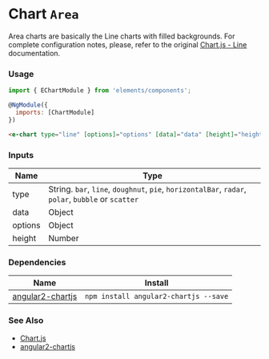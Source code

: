 # Chart `Area`

Area charts are basically the Line charts with filled backgrounds. For complete configuration notes, please, refer to the original [Chart.js - Line](http://www.chartjs.org/docs/latest/charts/line.html) documentation.

<!-- STORY -->

### Usage

```js
import { EChartModule } from 'elements/components';

@NgModule({
  imports: [ChartModule]
})
```
```html
<e-chart type="line" [options]="options" [data]="data" [height]="height"></e-chart>
```

### Inputs

| Name    | Type                                |
|---------|-------------------------------------|
| type    | String. `bar`, `line`, `doughnut`, `pie`, `horizontalBar`, `radar`, `polar`, `bubble` or `scatter` |
| data    | Object                                                                                             |
| options | Object                                                                                             |
| height  | Number                                                                                             |

### Dependencies

| Name        | Install    |
|-------------|---------|
| [angular2-chartjs](https://github.com/emn178/angular2-chartjs) | `npm install angular2-chartjs --save` |


### See Also
- [Chart.js](http://www.chartjs.org/)
- [angular2-chartjs](https://github.com/emn178/angular2-chartjs)
